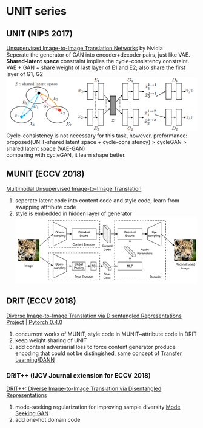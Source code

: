 # UNIT series
## UNIT (NIPS 2017)
[Unsupervised Image-to-Image Translation Networks](https://arxiv.org/abs/1703.00848) by Nvidia  
Seperate the generator of GAN into encoder+decoder pairs, just like VAE.  
**Shared-latent space** constraint implies the cycle-consistency constraint.  
VAE + GAN + share weight of last layer of E1 and E2; also share the first layer of G1, G2  
![](img/UNIT.png)  
Cycle-consistency is not necessary for this task, however, preformance: proposed(UNIT-shared latent space + cycle-consistency) > cycleGAN > shared latent space (VAE-GAN)  
comparing with cycleGAN, it learn shape better.  
## MUNIT (ECCV 2018)
[Multimodal Unsupervised Image-to-Image Translation](https://arxiv.org/abs/1804.04732)  
1. seperate latent code into content code and style code, learn from swapping attribute code  
1. style is embedded in hidden layer of generator  
![](img/MUNIT.png)
## DRIT (ECCV 2018)
[Diverse Image-to-Image Translation via Disentangled Representations](https://arxiv.org/abs/1808.00948)  
[Project](http://vllab.ucmerced.edu/hylee/DRIT_pp/) | [Pytorch 0.4.0](https://github.com/HsinYingLee/DRIT/)  
1. concurrent works of MUNIT, style code in MUNIT~attribute code in DRIT  
1. keep weight sharing of UNIT
1. add content adversarial loss to force content generator produce encoding that could not be distingished, same concept of [Transfer Learning/DANN](/transfer_learning/index.html#dann-nips-2014)
### DRIT++ (IJCV Journal extension for ECCV 2018)
[DRIT++: Diverse Image-to-Image Translation via Disentangled Representations](https://arxiv.org/abs/1905.01270) 
1. mode-seeking regularization for improving sample diversity [Mode Seeking GAN](GAN_general.html#mode-seeking-gan-cvpr-2019)
1. add one-hot domain code